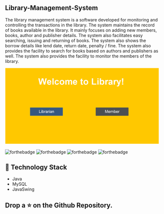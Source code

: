 ## Library-Management-System

The library management system is a software developed for monitoring and controlling the transactions in the
library. The system maintains the record of books available in the library. It mainly focuses on adding new
members, books, author and publisher details. The system also facilitates easy searching, issuing and returning
of books. The system also shows the borrow details like lend date, return date, penalty / fine. The system also
provides the facility to search for books based on authors and publishers as well. The system also provides the
facility to monitor the members of the library.

![](images/lms.png)

![forthebadge](https://forthebadge.com/images/badges/built-with-love.svg)
![forthebadge](https://forthebadge.com/images/badges/made-with-java.svg)
![forthebadge](https://forthebadge.com/images/badges/open-source.svg)
![forthebadge](https://forthebadge.com/images/badges/built-by-developers.svg)


## 🏁 Technology Stack

- Java
- MySQL
- JavaSwing



## Drop a ⭐ on the Github Repository.
